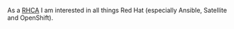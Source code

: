 As a [RHCA](https://www.credly.com/badges/b52cfdec-be17-48f1-8213-092146275758/public_url) I am interested in all things Red Hat (especially Ansible, Satellite and OpenShift).

<!--START_SECTION:badges-->
<!--END_SECTION:badges-->

